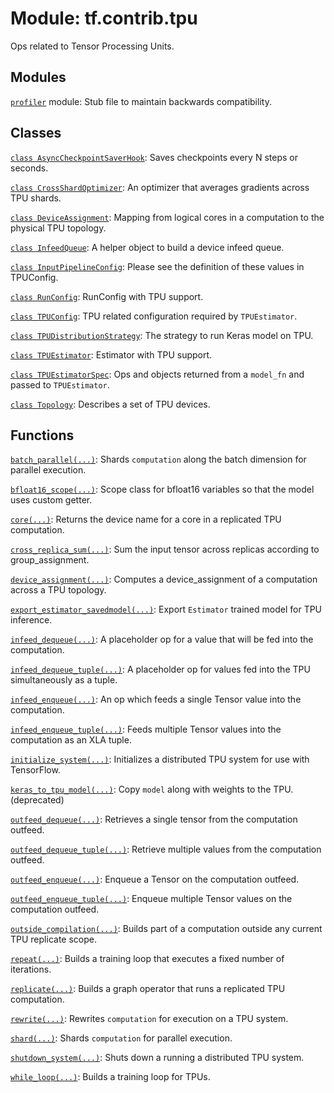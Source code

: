 <div itemscope itemtype="http://developers.google.com/ReferenceObject">
<meta itemprop="name" content="tf.contrib.tpu" />
<meta itemprop="path" content="Stable" />
</div>

# Module: tf.contrib.tpu

Ops related to Tensor Processing Units.










## Modules

[`profiler`](../../tf/contrib/tpu/profiler.md) module: Stub file to maintain backwards compatibility.

## Classes

[`class AsyncCheckpointSaverHook`](../../tf/contrib/tpu/AsyncCheckpointSaverHook.md): Saves checkpoints every N steps or seconds.

[`class CrossShardOptimizer`](../../tf/tpu/CrossShardOptimizer.md): An optimizer that averages gradients across TPU shards.

[`class DeviceAssignment`](../../tf/tpu/experimental/DeviceAssignment.md): Mapping from logical cores in a computation to the physical TPU topology.

[`class InfeedQueue`](../../tf/contrib/tpu/InfeedQueue.md): A helper object to build a device infeed queue.

[`class InputPipelineConfig`](../../tf/estimator/tpu/InputPipelineConfig.md): Please see the definition of these values in TPUConfig.

[`class RunConfig`](../../tf/estimator/tpu/RunConfig.md): RunConfig with TPU support.

[`class TPUConfig`](../../tf/estimator/tpu/TPUConfig.md): TPU related configuration required by `TPUEstimator`.

[`class TPUDistributionStrategy`](../../tf/contrib/tpu/TPUDistributionStrategy.md): The strategy to run Keras model on TPU.

[`class TPUEstimator`](../../tf/estimator/tpu/TPUEstimator.md): Estimator with TPU support.

[`class TPUEstimatorSpec`](../../tf/estimator/tpu/TPUEstimatorSpec.md): Ops and objects returned from a `model_fn` and passed to `TPUEstimator`.

[`class Topology`](../../tf/contrib/tpu/Topology.md): Describes a set of TPU devices.

## Functions

[`batch_parallel(...)`](../../tf/tpu/batch_parallel.md): Shards `computation` along the batch dimension for parallel execution.

[`bfloat16_scope(...)`](../../tf/tpu/bfloat16_scope.md): Scope class for bfloat16 variables so that the model uses custom getter.

[`core(...)`](../../tf/tpu/core.md): Returns the device name for a core in a replicated TPU computation.

[`cross_replica_sum(...)`](../../tf/tpu/cross_replica_sum.md): Sum the input tensor across replicas according to group_assignment.

[`device_assignment(...)`](../../tf/contrib/tpu/device_assignment.md): Computes a device_assignment of a computation across a TPU topology.

[`export_estimator_savedmodel(...)`](../../tf/contrib/tpu/export_estimator_savedmodel.md): Export `Estimator` trained model for TPU inference.

[`infeed_dequeue(...)`](../../tf/contrib/tpu/infeed_dequeue.md): A placeholder op for a value that will be fed into the computation.

[`infeed_dequeue_tuple(...)`](../../tf/contrib/tpu/infeed_dequeue_tuple.md): A placeholder op for values fed into the TPU simultaneously as a tuple.

[`infeed_enqueue(...)`](../../tf/contrib/tpu/infeed_enqueue.md): An op which feeds a single Tensor value into the computation.

[`infeed_enqueue_tuple(...)`](../../tf/contrib/tpu/infeed_enqueue_tuple.md): Feeds multiple Tensor values into the computation as an XLA tuple.

[`initialize_system(...)`](../../tf/tpu/initialize_system.md): Initializes a distributed TPU system for use with TensorFlow.

[`keras_to_tpu_model(...)`](../../tf/contrib/tpu/keras_to_tpu_model.md): Copy `model` along with weights to the TPU. (deprecated)

[`outfeed_dequeue(...)`](../../tf/contrib/tpu/outfeed_dequeue.md): Retrieves a single tensor from the computation outfeed.

[`outfeed_dequeue_tuple(...)`](../../tf/contrib/tpu/outfeed_dequeue_tuple.md): Retrieve multiple values from the computation outfeed.

[`outfeed_enqueue(...)`](../../tf/contrib/tpu/outfeed_enqueue.md): Enqueue a Tensor on the computation outfeed.

[`outfeed_enqueue_tuple(...)`](../../tf/contrib/tpu/outfeed_enqueue_tuple.md): Enqueue multiple Tensor values on the computation outfeed.

[`outside_compilation(...)`](../../tf/tpu/outside_compilation.md): Builds part of a computation outside any current TPU replicate scope.

[`repeat(...)`](../../tf/contrib/tpu/repeat.md): Builds a training loop that executes a fixed number of iterations.

[`replicate(...)`](../../tf/tpu/replicate.md): Builds a graph operator that runs a replicated TPU computation.

[`rewrite(...)`](../../tf/tpu/rewrite.md): Rewrites `computation` for execution on a TPU system.

[`shard(...)`](../../tf/tpu/shard.md): Shards `computation` for parallel execution.

[`shutdown_system(...)`](../../tf/tpu/shutdown_system.md): Shuts down a running a distributed TPU system.

[`while_loop(...)`](../../tf/contrib/tpu/while_loop.md): Builds a training loop for TPUs.

